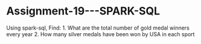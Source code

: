 # Assignment-19---SPARK-SQL
Using spark-sql, Find: 1. What are the total number of gold medal winners every year 2. How many silver medals have been won by USA in each sport
